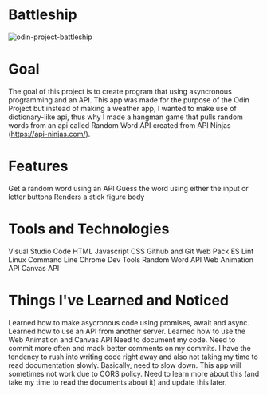# Battleship
![odin-project-battleship](https://github.com/greenzombie123/Battleship/assets/105436283/797a12d8-d6f0-4821-b350-49d7c0b3f737)

# Goal
The goal of this project is to create program that using asyncronous programming and an API. This app was made for the purpose of the Odin Project but instead of making a weather app, I wanted to make use of dictionary-like api, thus why I made a hangman game that pulls random words from an api called Random Word API created from API Ninjas (https://api-ninjas.com/).

# Features
Get a random word using an API Guess the word using either the input or letter buttons Renders a stick figure body

# Tools and Technologies
Visual Studio Code
HTML
Javascript
CSS
Github and Git
Web Pack
ES Lint
Linux Command Line
Chrome Dev Tools
Random Word API
Web Animation API
Canvas API

# Things I've Learned and Noticed
Learned how to make asycronous code using promises, await and async.
Learned how to use an API from another server.
Learned how to use the Web Animation and Canvas API
Need to document my code.
Need to commit more often and madk better comments on my commits.
I have the tendency to rush into writing code right away and also not taking my time to read documentation slowly. Basically, need to slow down.
This app will sometimes not work due to CORS policy. Need to learn more about this (and take my time to read the documents about it) and update this later.

